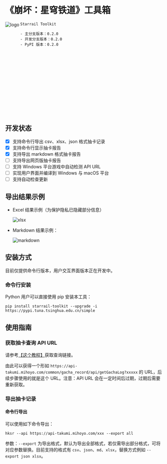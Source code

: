 # 《崩坏：星穹铁道》工具箱

<div style="min-height: 275px">
<img src="https://s1.ax1x.com/2023/04/30/p98Cv26.png" alt="logo" align="left" vertical-align="center" />

```
Starrail Toolkit

- 主分支版本：0.2.0
- 开发分支版本：0.2.0
- PyPI 版本：0.2.0
```
</div>

<br clear="left">

## 开发状态

- [x] 支持命令行导出 csv、xlsx、json 格式抽卡记录
- [x] 支持命令行显示抽卡报告
- [x] 支持导出 markdown 格式抽卡报告
- [ ] 支持导出网页版抽卡报告
- [ ] 支持 Windows 平台游戏中自动检测 API URL
- [ ] 实现用户界面并编译到 Windows 与 macOS 平台
- [ ] 支持自动检查更新

## 导出结果示例

- Excel 结果示例（为保护隐私已隐藏部分信息）

  ![xlsx](https://s1.ax1x.com/2023/05/02/p9GJKts.md.png)

- Markdown 结果示例：

  ![markdown](https://s1.ax1x.com/2023/05/02/p9GJMhn.md.png)

## 安装方式

目前仅提供命令行版本，用户交互界面版本正在开发中。

### 命令行安装

Python 用户可以直接使用 pip 安装本工具：

```shell
pip install starrail-toolkit --upgrade -i https://pypi.tuna.tsinghua.edu.cn/simple
```

## 使用指南

### 获取抽卡查询 API URL

请参考[【这个教程】](docs/how-to-get-api-url)获取查询链接。

由此可以获得一个形如 `https://api-takumi.mihoyo.com/common/gacha_record/api/getGachaLog?xxxxx` 的 URL，后续步骤使用的就是这个 URL。注意：API URL 会在一定时间后过期，过期后需要重新获取。

### 导出抽卡记录

#### 命令行导出

可以使用如下命令导出：

```shell
hksr --api https://api-takumi.mihoyo.com/xxx --export all
```

参数：`--export` 为导出格式，默认为导出全部格式，若仅需导出部分格式，可将对应参数替换。目前支持的格式有 `csv`、`json`、`md`、`xlsx`，替换方式例如 `--export json xlsx`。
